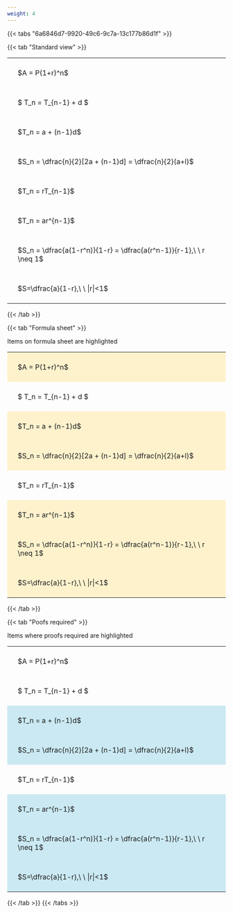 ```yaml
---
weight: 4
---
```


{{< tabs "6a6846d7-9920-49c6-9c7a-13c177b86d1f" >}}

{{< tab "Standard view" >}}

<style type="text/css">
#T_09ba3 th.col_heading {
  text-align: left;
  font-size: 1em;
}
#T_09ba3 td {
  text-align: left;
  font-size: 1em;
  padding: 1.5em;
}
</style>
<table id="T_09ba3">
  <thead>
  </thead>
  <tbody>
    <tr>
      <td id="T_09ba3_row0_col0" class="data row0 col0" >$A = P(1+r)^n$</td>
    </tr>
    <tr>
      <td id="T_09ba3_row1_col0" class="data row1 col0" >$ T_n = T_{n-1} + d $</td>
    </tr>
    <tr>
      <td id="T_09ba3_row2_col0" class="data row2 col0" >$T_n = a + (n-1)d$</td>
    </tr>
    <tr>
      <td id="T_09ba3_row3_col0" class="data row3 col0" >$S_n = \dfrac{n}{2}[2a + (n-1)d] = \dfrac{n}{2}(a+l)$</td>
    </tr>
    <tr>
      <td id="T_09ba3_row4_col0" class="data row4 col0" >$T_n = rT_{n-1}$</td>
    </tr>
    <tr>
      <td id="T_09ba3_row5_col0" class="data row5 col0" >$T_n = ar^{n-1}$</td>
    </tr>
    <tr>
      <td id="T_09ba3_row6_col0" class="data row6 col0" >$S_n = \dfrac{a(1-r^n)}{1-r} = \dfrac{a(r^n-1)}{r-1},\ \  r \neq 1$</td>
    </tr>
    <tr>
      <td id="T_09ba3_row7_col0" class="data row7 col0" >$S=\dfrac{a}{1-r},\ \ |r|<1$</td>
    </tr>
  </tbody>
</table>
{{< /tab >}}

{{< tab "Formula sheet" >}}

Items on formula sheet are highlighted 
<br>
<style type="text/css">
#T_e5deb th.col_heading {
  text-align: left;
  font-size: 1em;
}
#T_e5deb td {
  text-align: left;
  font-size: 1em;
  padding: 1.5em;
}
#T_e5deb_row0_col0, #T_e5deb_row2_col0, #T_e5deb_row3_col0, #T_e5deb_row5_col0, #T_e5deb_row6_col0, #T_e5deb_row7_col0 {
  background-color: rgba(255,194,10, 0.2);
}
#T_e5deb_row1_col0, #T_e5deb_row4_col0 {
  background-color: rgba(0,0,0,0);
}
</style>
<table id="T_e5deb">
  <thead>
  </thead>
  <tbody>
    <tr>
      <td id="T_e5deb_row0_col0" class="data row0 col0" >$A = P(1+r)^n$</td>
    </tr>
    <tr>
      <td id="T_e5deb_row1_col0" class="data row1 col0" >$ T_n = T_{n-1} + d $</td>
    </tr>
    <tr>
      <td id="T_e5deb_row2_col0" class="data row2 col0" >$T_n = a + (n-1)d$</td>
    </tr>
    <tr>
      <td id="T_e5deb_row3_col0" class="data row3 col0" >$S_n = \dfrac{n}{2}[2a + (n-1)d] = \dfrac{n}{2}(a+l)$</td>
    </tr>
    <tr>
      <td id="T_e5deb_row4_col0" class="data row4 col0" >$T_n = rT_{n-1}$</td>
    </tr>
    <tr>
      <td id="T_e5deb_row5_col0" class="data row5 col0" >$T_n = ar^{n-1}$</td>
    </tr>
    <tr>
      <td id="T_e5deb_row6_col0" class="data row6 col0" >$S_n = \dfrac{a(1-r^n)}{1-r} = \dfrac{a(r^n-1)}{r-1},\ \  r \neq 1$</td>
    </tr>
    <tr>
      <td id="T_e5deb_row7_col0" class="data row7 col0" >$S=\dfrac{a}{1-r},\ \ |r|<1$</td>
    </tr>
  </tbody>
</table>
{{< /tab >}}

{{< tab "Poofs required" >}}

Items where proofs required are highlighted 
<br>
<style type="text/css">
#T_f38c0 th.col_heading {
  text-align: left;
  font-size: 1em;
}
#T_f38c0 td {
  text-align: left;
  font-size: 1em;
  padding: 1.5em;
}
#T_f38c0_row0_col0, #T_f38c0_row1_col0, #T_f38c0_row4_col0 {
  background-color: rgba(0,0,0,0);
}
#T_f38c0_row2_col0, #T_f38c0_row3_col0, #T_f38c0_row5_col0, #T_f38c0_row6_col0, #T_f38c0_row7_col0 {
  background-color: rgba(0,150,200, 0.2);
}
</style>
<table id="T_f38c0">
  <thead>
  </thead>
  <tbody>
    <tr>
      <td id="T_f38c0_row0_col0" class="data row0 col0" >$A = P(1+r)^n$</td>
    </tr>
    <tr>
      <td id="T_f38c0_row1_col0" class="data row1 col0" >$ T_n = T_{n-1} + d $</td>
    </tr>
    <tr>
      <td id="T_f38c0_row2_col0" class="data row2 col0" >$T_n = a + (n-1)d$</td>
    </tr>
    <tr>
      <td id="T_f38c0_row3_col0" class="data row3 col0" >$S_n = \dfrac{n}{2}[2a + (n-1)d] = \dfrac{n}{2}(a+l)$</td>
    </tr>
    <tr>
      <td id="T_f38c0_row4_col0" class="data row4 col0" >$T_n = rT_{n-1}$</td>
    </tr>
    <tr>
      <td id="T_f38c0_row5_col0" class="data row5 col0" >$T_n = ar^{n-1}$</td>
    </tr>
    <tr>
      <td id="T_f38c0_row6_col0" class="data row6 col0" >$S_n = \dfrac{a(1-r^n)}{1-r} = \dfrac{a(r^n-1)}{r-1},\ \  r \neq 1$</td>
    </tr>
    <tr>
      <td id="T_f38c0_row7_col0" class="data row7 col0" >$S=\dfrac{a}{1-r},\ \ |r|<1$</td>
    </tr>
  </tbody>
</table>
{{< /tab >}}
{{< /tabs >}}